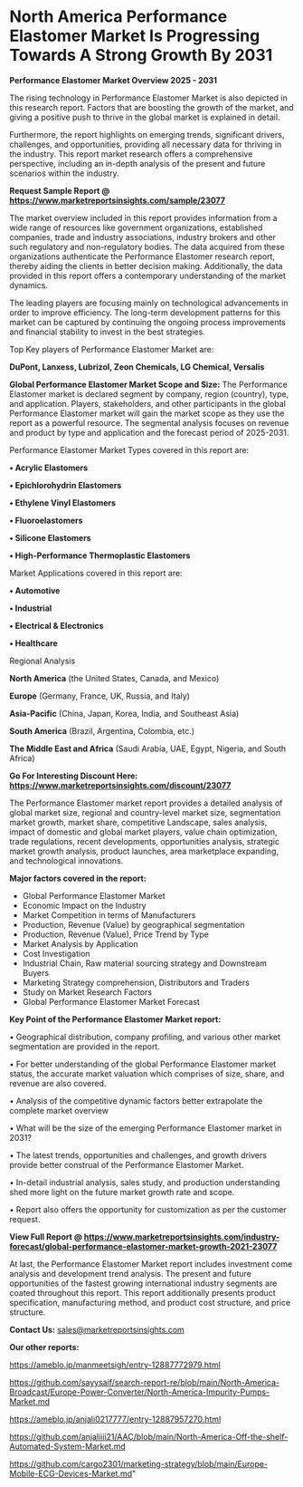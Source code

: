 # North America Performance Elastomer Market Is Progressing Towards A Strong Growth By 2031

<Strong> Performance Elastomer Market Overview 2025 - 2031</strong>

The rising technology in Performance Elastomer Market is also depicted in this research report. Factors that are boosting the growth of the market, and giving a positive push to thrive in the global market is explained in detail.

Furthermore, the report highlights on emerging trends, significant drivers, challenges, and opportunities, providing all necessary data for thriving in the industry. This report market research offers a comprehensive perspective, including an in-depth analysis of the present and future scenarios within the industry.

<strong>Request Sample Report @ <a href=https://www.marketreportsinsights.com/sample/23077>https://www.marketreportsinsights.com/sample/23077</a></strong>

The market overview included in this report provides information from a wide range of resources like government organizations, established companies, trade and industry associations, industry brokers and other such regulatory and non-regulatory bodies. The data acquired from these organizations authenticate the Performance Elastomer research report, thereby aiding the clients in better decision making. Additionally, the data provided in this report offers a contemporary understanding of the market dynamics.

The leading players are focusing mainly on technological advancements in order to improve efficiency. The long-term development patterns for this market can be captured by continuing the ongoing process improvements and financial stability to invest in the best strategies.

Top Key players of Performance Elastomer Market are:

<strong>DuPont, Lanxess, Lubrizol, Zeon Chemicals, LG Chemical, Versalis</strong>

<strong><b>Global Performance Elastomer Market Scope and Size:</b></strong>
The Performance Elastomer market is declared segment by company, region (country), type, and application. Players, stakeholders, and other participants in the global Performance Elastomer market will gain the market scope as they use the report as a powerful resource. The segmental analysis focuses on revenue and product by type and application and the forecast period of 2025-2031.

Performance Elastomer Market Types covered in this report are:

<strong>• Acrylic Elastomers

• Epichlorohydrin Elastomers

• Ethylene Vinyl Elastomers

• Fluoroelastomers

• Silicone Elastomers

• High-Performance Thermoplastic Elastomers</strong>

Market Applications covered in this report are:

<strong>• Automotive

• Industrial

• Electrical & Electronics

• Healthcare</strong> 

Regional Analysis

<strong>North America</strong> (the United States, Canada, and Mexico)

<strong>Europe</strong> (Germany, France, UK, Russia, and Italy)

<strong>Asia-Pacific</strong> (China, Japan, Korea, India, and Southeast Asia)

<strong>South America</strong> (Brazil, Argentina, Colombia, etc.)

<strong>The Middle East and Africa</strong> (Saudi Arabia, UAE, Egypt, Nigeria, and South Africa)

<strong>Go For Interesting Discount Here: <a href=https://www.marketreportsinsights.com/discount/23077>https://www.marketreportsinsights.com/discount/23077</a></strong>

The Performance Elastomer market report provides a detailed analysis of global market size, regional and country-level market size, segmentation market growth, market share, competitive Landscape, sales analysis, impact of domestic and global market players, value chain optimization, trade regulations, recent developments, opportunities analysis, strategic market growth analysis, product launches, area marketplace expanding, and technological innovations.

<strong><b>Major factors covered in the report:</b></strong>
<ul>
  <li>Global Performance Elastomer Market </li>
  <li>Economic Impact on the Industry</li>
  <li>Market Competition in terms of Manufacturers</li>
  <li>Production, Revenue (Value) by geographical segmentation</li>
  <li>Production, Revenue (Value), Price Trend by Type</li>
  <li>Market Analysis by Application</li>
  <li>Cost Investigation</li>
  <li>Industrial Chain, Raw material sourcing strategy and Downstream Buyers</li>
  <li>Marketing Strategy comprehension, Distributors and Traders</li>
  <li>Study on Market Research Factors</li>
  <li>Global Performance Elastomer Market Forecast</li>
</ul>

<strong><b>Key Point of the Performance Elastomer Market report:</b></strong>

• Geographical distribution, company profiling, and various other market segmentation are provided in the report.

• For better understanding of the global Performance Elastomer market status, the accurate market valuation which comprises of size, share, and revenue are also covered.

• Analysis of the competitive dynamic factors better extrapolate the complete market overview

• What will be the size of the emerging Performance Elastomer market in 2031?

• The latest trends, opportunities and challenges, and growth drivers provide better construal of the Performance Elastomer Market.

• In-detail industrial analysis, sales study, and production understanding shed more light on the future market growth rate and scope.

• Report also offers the opportunity for customization as per the customer request.

<strong><b>View Full Report @ <a href=https://www.marketreportsinsights.com/industry-forecast/global-performance-elastomer-market-growth-2021-23077>https://www.marketreportsinsights.com/industry-forecast/global-performance-elastomer-market-growth-2021-23077</a></b></strong>


At last, the Performance Elastomer Market report includes investment come analysis and development trend analysis. The present and future opportunities of the fastest growing international industry segments are coated throughout this report. This report additionally presents product specification, manufacturing method, and product cost structure, and price structure.

<strong>Contact Us:</strong>
sales@marketreportsinsights.com

<strong>Our other reports:</strong>

<a href=https://ameblo.jp/manmeetsigh/entry-12887772979.html>https://ameblo.jp/manmeetsigh/entry-12887772979.html</a>

<a href=https://github.com/sayysaif/search-report-re/blob/main/North-America-Broadcast/Europe-Power-Converter/North-America-Impurity-Pumps-Market.md>https://github.com/sayysaif/search-report-re/blob/main/North-America-Broadcast/Europe-Power-Converter/North-America-Impurity-Pumps-Market.md</a>

<a href=https://ameblo.jp/anjali0217777/entry-12887957270.html>https://ameblo.jp/anjali0217777/entry-12887957270.html</a>

<a href=https://github.com/anjaliiii21/AAC/blob/main/North-America-Off-the-shelf-Automated-System-Market.md>https://github.com/anjaliiii21/AAC/blob/main/North-America-Off-the-shelf-Automated-System-Market.md</a>

<a href=https://github.com/cargo2301/marketing-strategy/blob/main/Europe-Mobile-ECG-Devices-Market.md>https://github.com/cargo2301/marketing-strategy/blob/main/Europe-Mobile-ECG-Devices-Market.md</a>"
